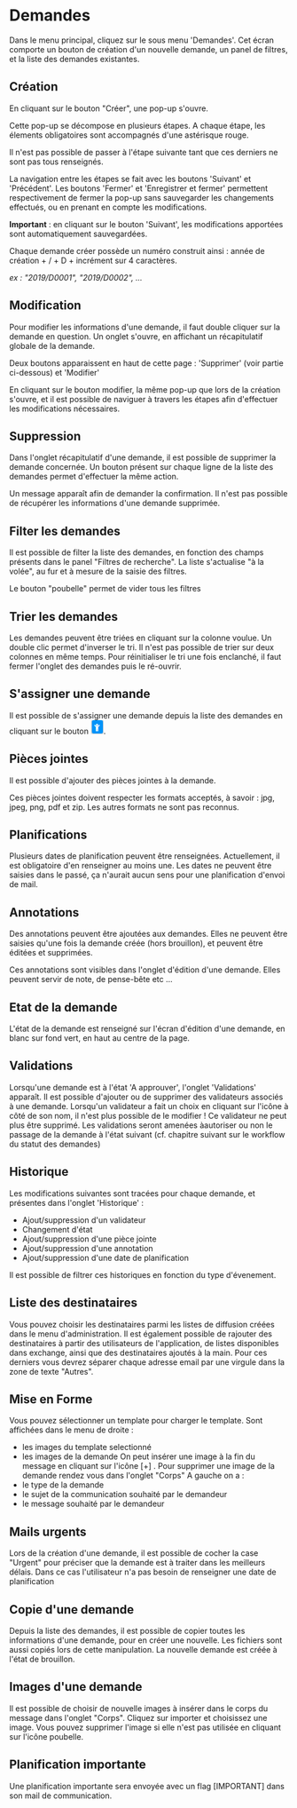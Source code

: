 
# Demandes

Dans le menu principal, cliquez sur le sous menu 'Demandes'. 
Cet écran comporte un bouton de création d'un nouvelle demande, un panel de filtres, et la liste des demandes existantes.

## Création

En cliquant sur le bouton "Créer", une pop-up s'ouvre.

Cette pop-up se décompose en plusieurs étapes. A chaque étape, les élements obligatoires sont accompagnés d'une astérisque rouge.

Il n'est pas possible de passer à l'étape suivante tant que ces derniers ne sont pas tous renseignés.

La navigation entre les étapes se fait avec les boutons 'Suivant' et 'Précédent'. Les boutons 'Fermer' et 'Enregistrer et fermer' permettent respectivement de fermer la pop-up sans sauvegarder les changements effectués, ou en prenant en compte les modifications.

**Important** : en cliquant sur le bouton 'Suivant', les modifications apportées sont automatiquement sauvegardées.

Chaque demande créer possède un numéro construit ainsi : 
année de création + / + D + incrément sur 4 caractères.

_ex : "2019/D0001", "2019/D0002", ..._

## Modification

Pour modifier les informations d'une demande, il faut double cliquer sur la demande en question.
Un onglet s'ouvre, en affichant un récapitulatif globale de la demande.

Deux boutons apparaissent en haut de cette page : 'Supprimer' (voir partie ci-dessous) et 'Modifier'

En cliquant sur le bouton modifier, la même pop-up que lors de la création s'ouvre, et il est possible de naviguer à travers les étapes afin d'effectuer les modifications nécessaires.

## Suppression

Dans l'onglet récapitulatif d'une demande, il est possible de supprimer la demande concernée.
Un bouton présent sur chaque ligne de la liste des demandes permet d'effectuer la même action.

Un message apparaît afin de demander la confirmation.
Il n'est pas possible de récupérer les informations d'une demande supprimée.

## Filter les demandes

Il est possible de filter la liste des demandes, en fonction des champs présents dans le panel "Filtres de recherche".
La liste s'actualise "à la volée", au fur et à mesure de la saisie des filtres.

Le bouton "poubelle" permet de vider tous les filtres

## Trier les demandes

Les demandes peuvent être triées en cliquant sur la colonne voulue. Un double clic permet d'inverser le tri.
Il n'est pas possible de trier sur deux colonnes en même temps.
Pour réinitialiser le tri une fois enclanché, il faut fermer l'onglet des demandes puis le ré-ouvrir.


## S'assigner une demande

Il est possible de s'assigner une demande depuis la liste des demandes en cliquant sur le bouton 
![Connexion](images/chap_04/assigner_demande.png "Connexion").


## Pièces jointes

Il est possible d'ajouter des pièces jointes à la demande. 

Ces pièces jointes doivent respecter les formats acceptés, à savoir : jpg, jpeg, png, pdf et zip.
Les autres formats ne sont pas reconnus.


## Planifications

Plusieurs dates de planification peuvent être renseignées. Actuellement, il est obligatoire d'en renseigner au moins une. Les dates ne peuvent être saisies dans le passé, ça n'aurait aucun sens pour une planification d'envoi de mail.


## Annotations

Des annotations peuvent être ajoutées aux demandes. Elles ne peuvent être saisies qu'une fois la demande créée (hors brouillon), et peuvent être éditées et supprimées.

Ces annotations sont visibles dans l'onglet d'édition d'une demande. Elles peuvent servir de note, de pense-bête etc ...


## Etat de la demande

L'état de la demande est renseigné sur l'écran d'édition d'une demande, en blanc sur fond vert, en haut au centre de la page.


## Validations

Lorsqu'une demande est à l'état 'A approuver', l'onglet 'Validations' apparaît. Il est possible d'ajouter ou de supprimer des validateurs associés à une demande.
Lorsqu'un validateur a fait un choix en cliquant sur l'icône à côté de son nom, il n'est plus possible de le modifier ! Ce validateur ne peut plus être supprimé.
Les validations seront amenées  àautoriser ou non le passage de la demande à l'état suivant (cf. chapitre suivant sur le workflow du statut des demandes)


## Historique

Les modifications suivantes sont tracées pour chaque demande, et présentes dans l'onglet 'Historique' : 
- Ajout/suppression d'un validateur
- Changement d'état
- Ajout/suppression d'une pièce jointe
- Ajout/suppression d'une annotation
- Ajout/suppression d'une date de planification

Il est possible de filtrer ces historiques en fonction du type d'évenement.

## Liste des destinataires

Vous pouvez choisir les destinataires parmi les listes de diffusion créées dans le menu d'administration.
Il est également possible de rajouter des destinataires à partir des utilisateurs de l'application, de listes disponibles dans exchange, 
ainsi que des destinataires ajoutés à la main. Pour ces derniers vous devrez séparer chaque adresse email par une virgule dans la zone de texte "Autres".

## Mise en Forme

Vous pouvez sélectionner un template pour charger le template. 
Sont affichées dans le menu de droite :
- les images du template selectionné
- les images de la demande
On peut insérer une image à la fin du message en cliquant sur l'icône [+] . Pour supprimer une image de la demande rendez vous dans l'onglet "Corps"
A gauche on a :
- le type de la demande
- le sujet de la communication souhaité par le demandeur
- le message souhaité par le demandeur

## Mails urgents

Lors de la création d'une demande, il est possible de cocher la case "Urgent" pour préciser que la demande est à traiter dans les meilleurs délais.
Dans ce cas l'utilisateur n'a pas besoin de renseigner une date de planification

## Copie d'une demande

Depuis la liste des demandes, il est possible de copier toutes les informations d'une demande, pour en créer une nouvelle.
Les fichiers sont aussi copiés lors de cette manipulation. La nouvelle demande est créée à l'état de brouillon.


## Images d'une demande

Il est possible de choisir de nouvelle images à insérer dans le corps du message dans l'onglet "Corps". Cliquez sur importer et choisissez une image.
Vous pouvez supprimer l'image si elle n'est pas utilisée en cliquant sur l'icône poubelle.


## Planification importante

Une planification importante sera envoyée avec un flag [IMPORTANT] dans son mail de communication.